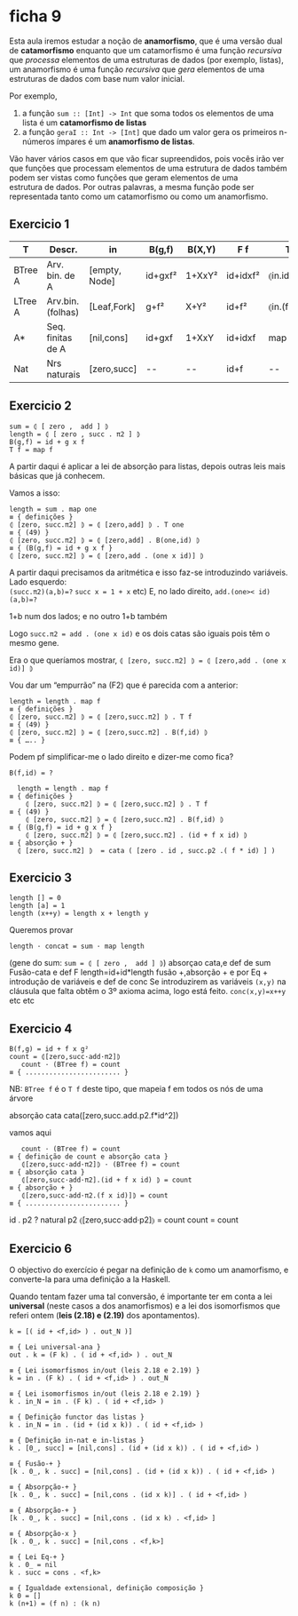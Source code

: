 # ficha 9

Esta aula iremos estudar a noção de **anamorfismo**, que é uma versão dual de **catamorfismo** enquanto que um catamorfismo é uma função *recursiva* que *processa* elementos de uma estruturas de dados (por exemplo, listas), um anamorfismo é uma função *recursiva* que *gera* elementos de uma estruturas de dados com base num valor inicial.

Por exemplo,
1) a função `sum :: [Int] -> Int` que soma todos os elementos de uma lista é um **catamorfismo de listas** 
2) a função `geraI :: Int -> [Int]` que dado um valor gera os primeiros n-números ímpares é um **anamorfismo de listas**.

Vão haver vários casos em que vão ficar supreendidos, pois vocês irão ver que funções que processam elementos de uma estrutura de dados também podem ser vistas como funções que geram elementos de uma  
estrutura de dados. Por outras palavras, a mesma função pode ser representada tanto como um catamorfismo ou como um anamorfismo.



## Exercicio 1


|T   | Descr.     | in  |  B(g,f)  | B(X,Y) | F f   | T f 
|--|--| --|--|--|--|--
|  BTree A | Arv. bin. de A  |  [empty, Node] | id+gxf² |1+XxY² |  id+idxf² |⦇in.id+fxid⦈   
| LTree A| Arv.bin.(folhas)  |[Leaf,Fork]   |g+f² |  X+Y² | id+f²  | ⦇in.(f+id)⦈    
| A* |Seq. finitas de A |[nil,cons]  | id+gxf | 1+XxY  | id+idxf  |map f   
| Nat  |Nrs naturais    |[zero,succ]   | -- |-- |  id+f  | --


## Exercicio 2

    sum = ⦇ [ zero ,  add ] ⦈  
    length = ⦇ [ zero , succ . π2 ] ⦈  
    B(g,f) = id + g x f  
    T f = map f

A partir daqui é aplicar a lei de absorção para listas, depois outras leis mais básicas que já conhecem. 

Vamos a isso: 

`length = sum . map one`  
`≡ { definições }`  
`⦇ [zero, succ.π2] ⦈ = ⦇ [zero,add] ⦈ . T one`  
`≡ { (49) }`  
`⦇ [zero, succ.π2] ⦈ = ⦇ [zero,add] . B(one,id) ⦈`  
`≡ { (B(g,f) = id + g x f }`  
`⦇ [zero, succ.π2] ⦈ = ⦇ [zero,add . (one x id)] ⦈`


A partir daqui precisamos da aritmética e isso faz-se introduzindo variáveis. Lado esquerdo:  
`(succ.π2)(a,b)=?` 
`succ x = 1 + x` etc)
E, no lado direito, `add.(one>< id)(a,b)=?`

1+b num dos lados; e no outro 1+b também

Logo `succ.π2 = add . (one x id)` e os dois catas são iguais pois têm o mesmo gene.

Era o que queríamos mostrar, `⦇ [zero, succ.π2] ⦈ = ⦇ [zero,add . (one x id)] ⦈`

Vou dar um “empurrão” na (F2) que é parecida com a anterior:  

`length = length . map f`  
`≡ { definições }`  
`⦇ [zero, succ.π2] ⦈ = ⦇ [zero,succ.π2] ⦈ . T f`  
`≡ { (49) }`  
`⦇ [zero, succ.π2] ⦈ = ⦇ [zero,succ.π2] . B(f,id) ⦈`  
`≡ { ….. }`  

Podem pf simplificar-me o lado direito e dizer-me como fica?

`B(f,id) = ?`

      length = length . map f  
    ≡ { definições }  
        ⦇ [zero, succ.π2] ⦈ = ⦇ [zero,succ.π2] ⦈ . T f  
    ≡ { (49) }  
        ⦇ [zero, succ.π2] ⦈ = ⦇ [zero,succ.π2] . B(f,id) ⦈  
    ≡ { (B(g,f) = id + g x f }  
        ⦇ [zero, succ.π2] ⦈ = ⦇ [zero,succ.π2] . (id + f x id) ⦈  
    ≡ { absorção + }
      ⦇ [zero, succ.π2] ⦈  = cata ( [zero . id , succ.p2 .( f * id) ] ) 



## Exercicio 3


    length [] = 0  
    length [a] = 1  
    length (x++y) = length x + length y

Queremos provar  

    length · concat = sum · map length
(gene do sum:  `sum = ⦇ [ zero ,  add ] ⦈`)
absorçao cata,e def de sum 
Fusão-cata e def F length=id+id*length
fusão +,absorção + e por Eq +
introdução de variáveis e def de conc
Se introduzirem as variáveis `(x,y)` na cláusula que falta obtêm o 3º axioma acima, logo está feito.  `conc(x,y)=x++y` etc etc

## Exercicio 4

    B(f,g) = id + f x g²  
    count = ⦇[zero,succ·add·π2]⦈  
       count · (BTree f) = count  
    ≡ { ........................ }

NB: `BTree f` é o `T f` deste tipo, que mapeia f em todos os nós de uma árvore

absorção cata
cata([zero,succ.add.p2.f*id^2])

vamos aqui

       count · (BTree f) = count  
    ≡ { definição de count e absorção cata }  
       ⦇[zero,succ·add·π2]⦈ · (BTree f) = count  
    ≡ { absorção cata }  
       ⦇[zero,succ·add·π2].(id + f x id) ⦈ = count  
    ≡ { absorção + }  
       ⦇[zero,succ·add·π2.(f x id)]⦈ = count  
    ≡ { ........................ }

id . p2 ? natural p2
⦇[zero,succ·add·p2]⦈ = count
count = count




## Exercicio 6

O objectivo do exercício é pegar na definição de `k` como um anamorfismo, e converte-la para uma definição a la Haskell.

Quando tentam fazer uma tal conversão, é importante ter em conta a lei **universal** (neste casos a dos anamorfismos) e a lei dos isomorfismos que referi ontem (**leis (2.18) e (2.19)** dos apontamentos).

`k = [( id + <f,id> ) . out_N )]`  

`≡ { Lei universal-ana }`  
`out . k = (F k) . ( id + <f,id> ) . out_N`  

`≡ { Lei isomorfismos in/out (leis 2.18 e 2.19) }`  
`k = in . (F k) . ( id + <f,id> ) . out_N`  

`≡ { Lei isomorfismos in/out (leis 2.18 e 2.19) }`  
`k . in_N = in . (F k) . ( id + <f,id> )`  

`≡ { Definição functor das listas }`  
`k . in_N = in . (id + (id x k)) . ( id + <f,id> )`  

`≡ { Definição in-nat e in-listas }`  
`k . [0̲, succ] = [nil,cons] . (id + (id x k)) . ( id + <f,id> )`  

`≡ { Fusão-+ }`  
`[k . 0̲, k . succ] = [nil,cons] . (id + (id x k)) . ( id + <f,id> )`  

`≡ { Absorpção-+ }`  
`[k . 0̲, k . succ] = [nil,cons . (id x k)] . ( id + <f,id> )`  

`≡ { Absorpção-+ }`  
`[k . 0̲, k . succ] = [nil,cons . (id x k) . <f,id> ]`  

`≡ { Absorpção-x }`  
`[k . 0̲, k . succ] = [nil,cons . <f,k>]`  

`≡ { Lei Eq-+ }`  
`k . 0̲ = nil`  
`k . succ = cons . <f,k>`  

`≡ { Igualdade extensional, definição composição }`  
`k 0 = []`  
`k (n+1) = (f n) : (k n)`







